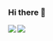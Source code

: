 ### Hi there 👋

<!--
**Yuki-mm/Yuki-mm** is a ✨ _special_ ✨ repository because its `README.md` (this file) appears on your GitHub profile.

Here are some ideas to get you started:

![](git@github.com:Yuki-mm/Yuki-mm/workflows/Yuki-mm/badge.svg)

- 🔭 I’m currently working on ...
- 🌱 I’m currently learning ...
- 👯 I’m looking to collaborate on ...
- 🤔 I’m looking for help with ...
- 💬 Ask me about ...
- 📫 How to reach me: ...
- 😄 Pronouns: ...
- ⚡ Fun fact: ...
-->


<a href="https://github.com/anuraghazra/github-readme-stats">
  <img align="left" src="https://github-readme-stats.vercel.app/api?username=Yuki-mm&count_private=true&show_icons=true" />
</a>
<a href="https://github.com/anuraghazra/github-readme-stats">
  <img align="left" src="https://github-readme-stats.vercel.app/api/top-langs/?username=Yuki-mm" />
</a>
